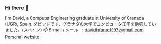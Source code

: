 ### Hi there 👋
I'm David, a Computer Engineering graduate at University of Granada (UGR), Spain.
ダビッドです、グラナダの大学でコンピュータ工学を勉強していました。(スペイン)
📫 E-mail / メール　: davidinfante1997@gmail.com
[Personal website](https://davidinfante.github.io/)



<!--
**davidinfante/davidinfante** is a ✨ _special_ ✨ repository because its `README.md` (this file) appears on your GitHub profile.

Here are some ideas to get you started:

- 🔭 I’m currently working on ...
- 🌱 I’m currently learning ...
- 👯 I’m looking to collaborate on ...
- 🤔 I’m looking for help with ...
- 💬 Ask me about ...
- 📫 How to reach me: ...
- 😄 Pronouns: ...
- ⚡ Fun fact: ...
-->
